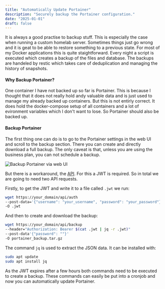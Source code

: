 ```yaml
---
title: "Automatically Update Portainer"
description: "Securely backup the Portainer configuration."
date: "2025-01-01"
draft: false
---
```


It is always a good practise to backup stuff. This is especially the case when running a custom
homelab server. Sometimes things just go wrong and it is geat to be able to restore something
to a previous state. For most of my Docker applications this is quite staightforward.
Every night a script is executed which creates a backup of the files and database. The backups are handeled by restic which takes care of deduplication and managing the history of snapshots.

#### Why Backup Portainer?

One container I have not backed up so far is Portainer. This is because I thought that it does not really hold andy valuable data and is just used to manage my already backed up containers. But this is not entirly correct. It does hold the docker-compose setup of all containers and a lot of evironment variables which I don't want to lose. So Portainer should also be backed up.

#### Backup Portainer

The first thing one can do is to go to the Portainer settings in the web UI and scroll to the backup section. There you can create and directly download a full backup. The only caveat is that, unless you are using the business plan, you can not schedule a backup.

![Backup Portainer via web UI](/blog-3/backup-portainer-web-ui.png)

But there is a workaround, the [API](https://app.swaggerhub.com/apis/portainer/portainer-ce/2.21.5). For this a JWT is required.
So in total we are going to need two API requests.


Firstly, to get the JWT and write it to a file called `.jwt` we run:

```bash
wget https://your_domain/api/auth
--post-data='{"username": "your_username", "password": "your_password"}'
-O .jwt
```

And then to create and download the backup:

```bash
wget https://your_domain/api/backup
--header="Authorization: Bearer $(cat .jwt | jq -r .jwt)"
--post-data'{"password": ""}'
-O portainer_backup.tar.gz
```

The command `jq` is used to extract the JSON data. It can be installed with:

```bash
sudo apt update
sudo apt install jq
```

As the JWT expires after a few hours both commands need to be executed to create a backup.
These commands can easily be put into a cronjob and now you can automatically update Portainer.